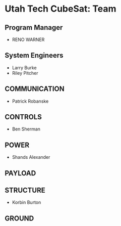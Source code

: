# Utah Tech CubeSat: Team

## Program Manager
* RENO WARNER
## System Engineers
* Larry Burke
* Riley Pitcher
## COMMUNICATION
* Patrick Robanske
## CONTROLS
* Ben Sherman
## POWER
* Shands Alexander
## PAYLOAD

## STRUCTURE
* Korbin Burton
##  GROUND

